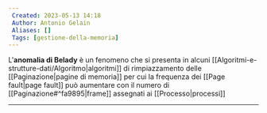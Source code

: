 ```yaml
---
 Created: 2023-05-13 14:18
 Author: Antonio Gelain
 Aliases: []
 Tags: [gestione-della-memoria]
---
```


L'**anomalia di Belady** è un fenomeno che si presenta in alcuni [[Algoritmi-e-strutture-dati/Algoritmo|algoritmi]] di rimpiazzamento delle [[Paginazione|pagine di memoria]] per cui la frequenza dei [[Page fault|page fault]] può aumentare con il numero di [[Paginazione#^fa9895|frame]] assegnati ai [[Processo|processi]]

---

